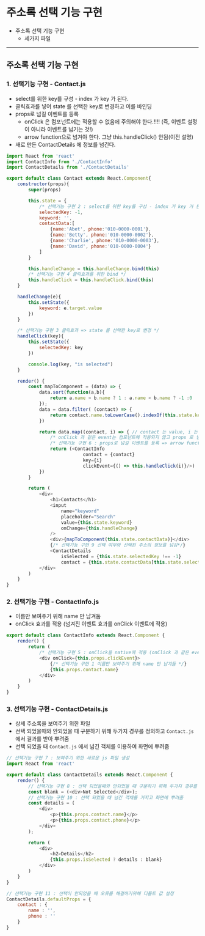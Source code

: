 # 주소록 선택 기능 구현
  - 주소록 선택 기능 구현
    - 세가지 파일

---

## 주소록 선택 기능 구현
  ### 1. 선택기능 구현 - Contact.js
  - select를 위한 key를 구성 - index 가 key 가 된다.
  - 클릭효과를 넣어 state 를 선택한 key로 변경하고 이를 바인딩
  - props로 넘길 이벤트를 등록
    - onClick 은 컴포넌트에는 적용할 수 없음에 주의해야 한다.!!!! (즉, 이벤트 설정이 아니라 이벤트를 넘기는 것!)
    - arrow function으로 넘겨야 한다. 그냥 this.handleClick() 안됨(이전 설명)
  - 새로 만든 ContactDetails 에 정보를 넘긴다.

  ```javascript
  import React from 'react'
  import ContactInfo from './ContactInfo'
  import ContactDetails from './ContactDetails'

  export default class Contact extends React.Component{
      constructor(props){
          super(props)

          this.state = {
              /* 선택기능 구현 2 : select를 위한 key를 구성 - index 가 key 가 된다. */
              selectedKey: -1,
              keyword: '',
              contactData:[
                  {name:'Abet', phone:'010-0000-0001'},
                  {name:'Betty', phone:'010-0000-0002'},
                  {name:'Charlie', phone:'010-0000-0003'},
                  {name:'David', phone:'010-0000-0004'}
              ]
          }

          this.handleChange = this.handleChange.bind(this)
          /* 선택기능 구현 4 클릭효과를 위한 bind */
          this.handleClick = this.handleClick.bind(this)
      }

      handleChange(e){
          this.setState({
              keyword: e.target.value
          })
      }

      /* 선택기능 구현 3 클릭효과 => state 를 선택한 key로 변경 */
      handleClick(key){
          this.setState({
              selectedKey: key
          })

          console.log(key, "is selected")
      }

      render() {
          const mapToComponent = (data) => {
              data.sort(function(a,b){
                  return a.name > b.name ? 1 : a.name < b.name ? -1 :0
              });
              data = data.filter( (contact) => {
                  return contact.name.toLowerCase().indexOf(this.state.keyword.toLowerCase()) > -1 ;
              })

              return data.map((contact, i) => { // contact 는 value, i 는 index
                  /* onClick 과 같은 event는 컴포넌트에 적용되지 않고 props 로 넘김에 주의!!! */
                  /* 선택기능 구현 6 : props로 넘길 이벤트를 등록 => arrow function으로 넘겨야 한다. 그냥 this.handleClick() 안됨 */
                  return (<ContactInfo
                              contact = {contact}
                              key={i}
                              clickEvent={() => this.handleClick(i)}/>)
              })
          }

          return (
              <div>
                  <h1>Contacts</h1>
                  <input
                      name="keyword"
                      placeholder="Search"
                      value={this.state.keyword}
                      onChange={this.handleChange}
                  />
                  <div>{mapToComponent(this.state.contactData)}</div>
                  {/* 선택기능 구현 9 선택 여부와 선택된 주소의 정보를 넘김*/}
                  <ContactDetails
                      isSelected = {this.state.selectedKey !== -1}
                      contact = {this.state.contactData[this.state.selectedKey]}/>
              </div>
          )
      }
  }
  ```

  ### 2. 선택기능 구현 - ContactInfo.js
  - 이름만 보여주기 위해 name 만 남겨둠
  - onClick 효과를 적용 (넘겨진 이벤트 효과를 onClick 이벤트에 적용)

  ```javascript
  export default class ContactInfo extends React.Component {
      render() {
          return (
              /* 선택기능 구현 5 : onClick을 native에 적용 (onClick 과 같은 event는 컴포넌트에 적용되지 않고 props로 넘기게 된다!) */
              <div onClick={this.props.clickEvent}>
                  {/* 선택기능 구현 1 이름만 보여주기 위해 name 만 남겨둠 */}
                  {this.props.contact.name}
              </div>
          )
      }
  }
  ```

  ### 3. 선택기능 구현 - ContactDetails.js
  - 상세 주소록을 보여주기 위한 파일
  - 선택 되었을때와 안되었을 때 구분하기 위해 두가지 경우를 정의하고 `Contact.js` 에서 결과를 받아 뿌려줌
  - 선택 되었을 때 `Contact.js` 에서 넘긴 객체를 이용하여 화면에 뿌려줌

  ```javascript
  // 선택기능 구현 7 : 보여주기 위한 새로운 js 파일 생성
  import React from 'react'

  export default class ContactDetails extends React.Component {
      render() {
          // 선택기능 구현 8 : 선택 되었을때와 안되었을 때 구분하기 위해 두가지 경우를 정의
          const blank = (<div>Not Selected</div>);
          // 선택기능 구현 10 : 선택 되었을 때 넘긴 객체를 가지고 화면에 뿌려줌
          const details = (
              <div>
                  <p>{this.props.contact.name}</p>
                  <p>{this.props.contact.phone}</p>
              </div>
          );

          return (
              <div>
                  <h2>Details</h2>
                  {this.props.isSelected ? details : blank}
              </div>
          )
      }
  }

  // 선택기능 구현 11 : 선택이 안되었을 때 오류를 해결하기위해 디폴트 값 설정
  ContactDetails.defaultProps = {
      contact : {
          name : '',
          phone : ''
      }
  }
  ```
